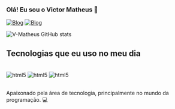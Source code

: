 ### Olá!  Eu sou o Victor Matheus 👋

[![Blog](https://img.shields.io/badge/Instagram-E4405F?style=for-the-badge&logo=instagram&logoColor=white)](https://www.instagram.com/v_theux/)
[![Blog](https://img.shields.io/badge/LinkedIn-0077B5?style=for-the-badge&logo=linkedin&logoColor=white)](https://www.linkedin.com/in/victor-matheus507/)

![V-Matheus GitHub stats](https://github-readme-stats.vercel.app/api?username=V-Matheus&show_icons=true&theme=dracula)

## Tecnologias que eu uso no meu dia

<div style="displey: inline_block"><br/>
  <img align="center" alt="html5" src="https://img.shields.io/badge/HTML5-E34F26?style=for-the-badge&logo=html5&logoColor=white" />
  <img align="center" alt="html5" src="https://img.shields.io/badge/CSS3-1572B6?style=for-the-badge&logo=css3&logoColor=white" />
  <img align="center" alt="html5" src="https://img.shields.io/badge/JavaScript-F7DF1E?style=for-the-badge&logo=javascript&logoColor=black" />
</div><br/>

Apaixonado pela área de tecnologia, principalmente no mundo da programação. 💻
